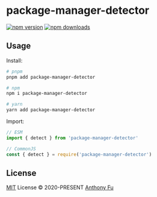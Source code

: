# package-manager-detector

[![npm version][npm-version-src]][npm-version-href]
[![npm downloads][npm-downloads-src]][npm-downloads-href]

## Usage

Install:

```sh
# pnpm
pnpm add package-manager-detector

# npm
npm i package-manager-detector

# yarn
yarn add package-manager-detector
```

Import:

```js
// ESM
import { detect } from 'package-manager-detector'
```

```js
// CommonJS
const { detect } = require('package-manager-detector')
```

## License

[MIT](./LICENSE) License © 2020-PRESENT [Anthony Fu](https://github.com/antfu)

<!-- Badges -->

[npm-version-src]: https://img.shields.io/npm/v/package-manager-detector?style=flat&colorA=18181B&colorB=F0DB4F
[npm-version-href]: https://npmjs.com/package/package-manager-detector
[npm-downloads-src]: https://img.shields.io/npm/dm/package-manager-detector?style=flat&colorA=18181B&colorB=F0DB4F
[npm-downloads-href]: https://npmjs.com/package/package-manager-detector
[license-href]: https://github.com/userquin/package-manager-detector/blob/main/LICENSE
